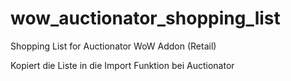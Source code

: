 # wow_auctionator_shopping_list
Shopping List for Auctionator WoW Addon (Retail)

Kopiert die Liste in die Import Funktion bei Auctionator
